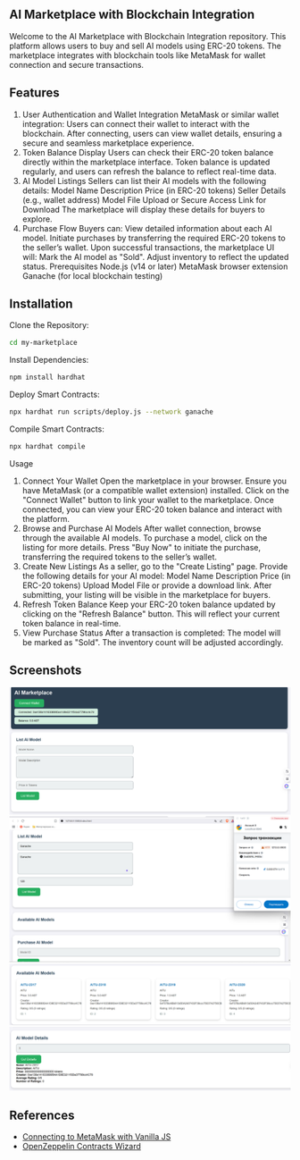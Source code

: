 ## AI Marketplace with Blockchain Integration
Welcome to the AI Marketplace with Blockchain Integration repository. This platform allows users to buy and sell AI models using ERC-20 tokens. The marketplace integrates with blockchain tools like MetaMask for wallet connection and secure transactions.

## Features
1. User Authentication and Wallet Integration
MetaMask or similar wallet integration: Users can connect their wallet to interact with the blockchain.
After connecting, users can view wallet details, ensuring a secure and seamless marketplace experience.
2. Token Balance Display
Users can check their ERC-20 token balance directly within the marketplace interface.
Token balance is updated regularly, and users can refresh the balance to reflect real-time data.
3. AI Model Listings
Sellers can list their AI models with the following details:
Model Name
Description
Price (in ERC-20 tokens)
Seller Details (e.g., wallet address)
Model File Upload or Secure Access Link for Download
The marketplace will display these details for buyers to explore.
 4. Purchase Flow
Buyers can:
View detailed information about each AI model.
Initiate purchases by transferring the required ERC-20 tokens to the seller’s wallet.
Upon successful transactions, the marketplace UI will:
Mark the AI model as "Sold".
Adjust inventory to reflect the updated status.
Prerequisites
Node.js (v14 or later)
MetaMask browser extension
Ganache (for local blockchain testing)

## Installation
Clone the Repository:

```bash
cd my-marketplace
```
Install Dependencies:

   ```bash
npm install hardhat
```
Deploy Smart Contracts:

   ```bash
npx hardhat run scripts/deploy.js --network ganache
```

Compile Smart Contracts:
   ```bash
npx hardhat compile
```
Usage
1. Connect Your Wallet
Open the marketplace in your browser.
Ensure you have MetaMask (or a compatible wallet extension) installed.
Click on the "Connect Wallet" button to link your wallet to the marketplace.
Once connected, you can view your ERC-20 token balance and interact with the platform.
2. Browse and Purchase AI Models
After wallet connection, browse through the available AI models.
To purchase a model, click on the listing for more details.
Press "Buy Now" to initiate the purchase, transferring the required tokens to the seller’s wallet.
3. Create New Listings
As a seller, go to the "Create Listing" page.
Provide the following details for your AI model:
Model Name
Description
Price (in ERC-20 tokens)
Upload Model File or provide a download link.
After submitting, your listing will be visible in the marketplace for buyers.
4. Refresh Token Balance
Keep your ERC-20 token balance updated by clicking on the "Refresh Balance" button.
This will reflect your current token balance in real-time.
5. View Purchase Status
After a transaction is completed:
The model will be marked as "Sold".
The inventory count will be adjusted accordingly.

## Screenshots
![alt text](<Screenshots/Снимок экрана 2025-02-05 171431.png>)
![alt text](<Screenshots/Снимок экрана 2025-02-05 171533.png>)
![alt text](<Screenshots/Снимок экрана 2025-02-05 171639.png>)
![alt text](<Screenshots/Снимок экрана 2025-02-05 171646.png>)



## References
- [Connecting to MetaMask with Vanilla JS](https://docs.web3js.org/guides/dapps/metamask-vanilla/)
- [OpenZeppelin Contracts Wizard](https://wizard.openzeppelin.com/)

